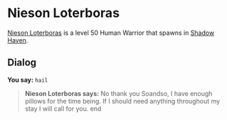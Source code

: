 # Nieson Loterboras



[Nieson Loterboras](/npc/150084) is a level 50 Human Warrior that spawns in [Shadow Haven](/zone/150).



## Dialog

**You say:** `hail`



>**Nieson Loterboras says:** No thank you Soandso, I have enough pillows for the time being. If I should need anything throughout my stay I will call for you.
end
